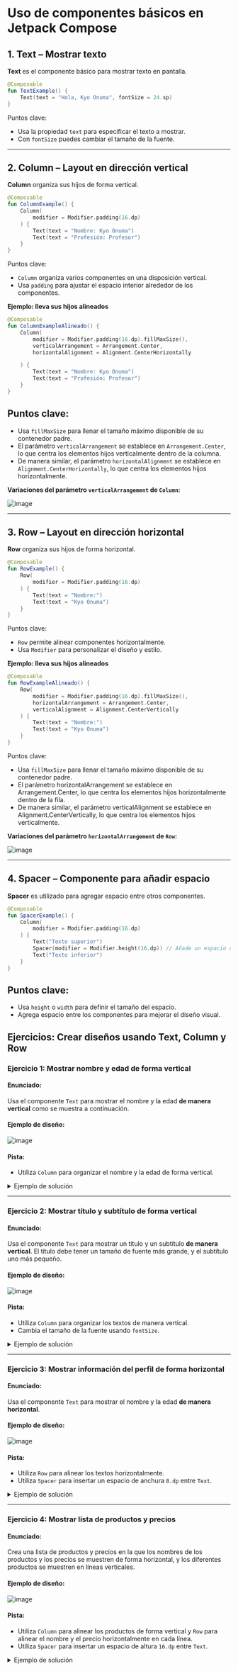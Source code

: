 # **Uso de componentes básicos en Jetpack Compose**

## 1. **Text** – Mostrar texto
**Text** es el componente básico para mostrar texto en pantalla.

```kotlin
@Composable
fun TextExample() {
    Text(text = "Hola, Kyo Onuma", fontSize = 24.sp)
}
```
Puntos clave:
- Usa la propiedad `text` para especificar el texto a mostrar.
- Con `fontSize` puedes cambiar el tamaño de la fuente.

---

## 2. **Column** – Layout en dirección vertical
**Column** organiza sus hijos de forma vertical.

```kotlin
@Composable
fun ColumnExample() {
    Column(
        modifier = Modifier.padding(16.dp)
    ) {
        Text(text = "Nombre: Kyo Onuma")
        Text(text = "Profesión: Profesor")
    }
}
```
Puntos clave:
- `Column` organiza varios componentes en una disposición vertical.
- Usa `padding` para ajustar el espacio interior alrededor de los componentes.

**Ejemplo: lleva sus hijos alineados**
```kotlin
@Composable
fun ColumnExampleAlineado() {
    Column(
        modifier = Modifier.padding(16.dp).fillMaxSize(),
        verticalArrangement = Arrangement.Center,
        horizontalAlignment = Alignment.CenterHorizontally

    ) {
        Text(text = "Nombre: Kyo Onuma")
        Text(text = "Profesión: Profesor")
    }
}
```
## Puntos clave:
- Usa `fillMaxSize` para llenar el tamaño máximo disponible de su contenedor padre.
- El parámetro `verticalArrangement` se establece en `Arrangement.Center`, lo que centra los elementos hijos verticalmente dentro de la columna.
- De manera similar, el parámetro `horizontalAlignment` se establece en `Alignment.CenterHorizontally`, lo que centra los elementos hijos horizontalmente.

**Variaciones del parámetro `verticalArrangement` de `Column`:**

![image](https://github.com/user-attachments/assets/4459f63d-5240-4ac1-b437-54666a419ca9)

---

## 3. **Row** – Layout en dirección horizontal
**Row** organiza sus hijos de forma horizontal.

```kotlin
@Composable
fun RowExample() {
    Row(
        modifier = Modifier.padding(16.dp)
    ) {
        Text(text = "Nombre:")
        Text(text = "Kyo Onuma")
    }
}
```
Puntos clave:
- `Row` permite alinear componentes horizontalmente.
- Usa `Modifier` para personalizar el diseño y estilo.

**Ejemplo: lleva sus hijos alineados**
```kotlin
@Composable
fun RowExampleAlineado() {
    Row(
        modifier = Modifier.padding(16.dp).fillMaxSize(),
        horizontalArrangement = Arrangement.Center,
        verticalAlignment = Alignment.CenterVertically
    ) {
        Text(text = "Nombre:")
        Text(text = "Kyo Onuma")
    }
}
```
Puntos clave:
- Usa `fillMaxSize` para llenar el tamaño máximo disponible de su contenedor padre.
- El parámetro horizontalArrangement se establece en Arrangement.Center, lo que centra los elementos hijos horizontalmente dentro de la fila.
- De manera similar, el parámetro verticalAlignment se establece en Alignment.CenterVertically, lo que centra los elementos hijos verticalmente.

**Variaciones del parámetro `horizontalArrangement` de `Row`:**

![image](https://github.com/user-attachments/assets/cf06c427-e0c9-4dab-a1d2-dd22d56af7e0)

---

## 4. **Spacer** – Componente para añadir espacio
**Spacer** es utilizado para agregar espacio entre otros componentes.

```kotlin
@Composable
fun SpacerExample() {
    Column(
        modifier = Modifier.padding(16.dp)
    ) {
        Text("Texto superior")
        Spacer(modifier = Modifier.height(16.dp)) // Añade un espacio de 16dp
        Text("Texto inferior")
    }
}
```
## Puntos clave:
- Usa `height` o `width` para definir el tamaño del espacio.
- Agrega espacio entre los componentes para mejorar el diseño visual.

## **Ejercicios: Crear diseños usando Text, Column y Row**

### **Ejercicio 1: Mostrar nombre y edad de forma vertical**

#### Enunciado:
Usa el componente `Text` para mostrar el nombre y la edad **de manera vertical** como se muestra a continuación.

#### Ejemplo de diseño:
![image](https://github.com/user-attachments/assets/14ab5857-861e-4caa-b5aa-7acbc463089f)

#### Pista:
- Utiliza `Column` para organizar el nombre y la edad de forma vertical.

<details>
  <summary>Ejemplo de solución</summary>
  
   ```kotlin
   @Composable
   fun NombreYEdad() {
       Column {
           Text(text = "Nombre: Kyo Onuma")
           Text(text = "Edad: 25 años")
       }
   }
   ```    
</details>

---

### **Ejercicio 2: Mostrar título y subtítulo de forma vertical**

#### Enunciado:
Usa el componente `Text` para mostrar un título y un subtítulo **de manera vertical**. El título debe tener un tamaño de fuente más grande, y el subtítulo uno más pequeño.

#### Ejemplo de diseño:
![image](https://github.com/user-attachments/assets/2e67dbc8-7f0c-4a41-83ea-800650a016b4)

#### Pista:
- Utiliza `Column` para organizar los textos de manera vertical.
- Cambia el tamaño de la fuente usando `fontSize`.

<details>
  <summary>Ejemplo de solución</summary>
  
   ```kotlin
   @Composable
   fun TituloYSubtitulo() {
       Column {
           Text(text = "Título", fontSize = 24.sp)
           Text(text = "Subtítulo", fontSize = 16.sp)
       }
   }
   ```    
</details>

---

### **Ejercicio 3: Mostrar información del perfil de forma horizontal**

#### Enunciado:
Usa el componente `Text` para mostrar el nombre y la edad **de manera horizontal**.

#### Ejemplo de diseño:
![image](https://github.com/user-attachments/assets/289aba65-59b4-4018-ba41-ce32048bf2ba)

#### Pista:
- Utiliza `Row` para alinear los textos horizontalmente.
- Utiliza `Spacer` para insertar un espacio de anchura `8.dp` entre `Text`.
  
<details>
  <summary>Ejemplo de solución</summary>
  
   ```kotlin
   @Composable
   fun PerfilHorizontal() {
       Row {
           Text(text = "Nombre: Kyo Onuma")
           Spacer(modifier = Modifier.width(8.dp))
           Text(text = "Edad: 35 años")
       }
   }
   ```    
</details>

---

### **Ejercicio 4: Mostrar lista de productos y precios**

#### Enunciado:
Crea una lista de productos y precios en la que los nombres de los productos y los precios se muestren de forma horizontal, y los diferentes productos se muestren en líneas verticales.

#### Ejemplo de diseño:
![image](https://github.com/user-attachments/assets/72b79d16-fa05-4af2-a745-ff2bc5dce780)

#### Pista:
- Utiliza `Column` para alinear los productos de forma vertical y `Row` para alinear el nombre y el precio horizontalmente en cada línea.
- Utiliza `Spacer` para insertar un espacio de altura `16.dp` entre `Text`.


<details>
  <summary>Ejemplo de solución</summary>
  
   ```kotlin
   @Composable
   fun ListaDeProductos() {
       Column {
           Row {
               Text(text = "Producto A")
               Spacer(modifier = Modifier.width(16.dp))
               Text(text = "¥500")
           }
           Row {
               Text(text = "Producto B")
               Spacer(modifier = Modifier.width(16.dp))
               Text(text = "¥1000")
           }
           Row {
               Text(text = "Producto C")
               Spacer(modifier = Modifier.width(16.dp))
               Text(text = "¥750")
           }
       }
   }
   ```
</details>


